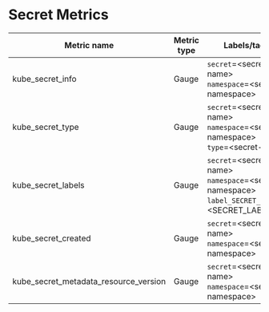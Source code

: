 # Secret Metrics

| Metric name| Metric type | Labels/tags | Status |
| ---------- | ----------- | ----------- | ----------- |
| kube_secret_info | Gauge | `secret`=&lt;secret-name&gt; <br> `namespace`=&lt;secret-namespace&gt; | STABLE |
| kube_secret_type | Gauge | `secret`=&lt;secret-name&gt; <br> `namespace`=&lt;secret-namespace&gt; <br> `type`=&lt;secret-type&gt; | STABLE |
| kube_secret_labels | Gauge | `secret`=&lt;secret-name&gt; <br> `namespace`=&lt;secret-namespace&gt; <br> `label_SECRET_LABEL`=&lt;SECRET_LABEL&gt; | STABLE |
| kube_secret_created  | Gauge | `secret`=&lt;secret-name&gt; <br> `namespace`=&lt;secret-namespace&gt; | STABLE |
| kube_secret_metadata_resource_version  | Gauge | `secret`=&lt;secret-name&gt; <br> `namespace`=&lt;secret-namespace&gt; | EXPERIMENTAL |
